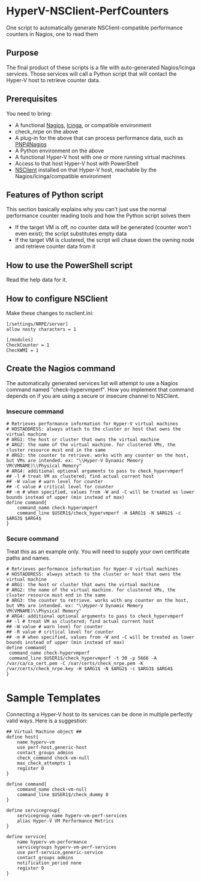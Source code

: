 # HyperV-NSClient-PerfCounters
One script to automatically generate NSClient-compatible performance counters in Nagios, one to read them

## Purpose
The final product of these scripts is a file with auto-generated Nagios/Icinga services. Those services will call a Python script that will contact the Hyper-V host to retrieve counter data.

## Prerequisites
You need to bring:
* A functional [Nagios](https://www.nagios.org/), [Icinga](https://www.icinga.com/), or compatible environment
* check_nrpe on the above
* A plug-in for the above that can process performance data, such as [PNP4Nagios](https://docs.pnp4nagios.org/)
* A Python environment on the above
* A functional Hyper-V host with one or more running virtual machines
* Access to that host Hyper-V host with PowerShell
* [NSClient](https://www.nsclient.org/) installed on that Hyper-V host, reachable by the Nagios/Icinga/compatible environment

## Features of Python script
This section basically explains why you can't just use the normal performance counter reading tools and how the Python script solves them
* If the target VM is off, no counter data will be generated (counter won't even exist); the script substitutes empty data
* If the target VM is clustered, the script will chase down the owning node and retrieve counter data from it

## How to use the PowerShell script
Read the help data for it.

## How to configure NSClient
Make these changes to nsclient.ini:
```
[/settings/NRPE/server]
allow nasty characters = 1
 
[/modules]
CheckCounter = 1
CheckWMI = 1
```

## Create the Nagios command
The automatically generated services list will attempt to use a Nagios command named "check-hypervmperf". How you implement that command depends on if you are using a secure or insecure channel to NSClient.
### Insecure command
```
# Retrieves performance information for Hyper-V virtual machines
# HOSTADDRESS: always attach to the cluster or host that owns the virtual machine
# ARG1: the host or cluster that owns the virtual machine
# ARG2: the name of the virtual machine. for clustered VMs, the cluster resource must end in the same
# ARG3: the counter to retrieve. works with any counter on the host, but VMs are intended. ex: "\\Hyper-V Dynamic Memory VM(VMNAME)\\Physical Memory"
# ARG4: additional optional arguments to pass to check_hypervmperf
## -l # treat VM as clustered; find actual current host
## -W value # warn level for counter
## -C value # critical level for counter
## -m # when specified, values from -W and -C will be treated as lower bounds instead of upper (min instead of max)
define command{
	command_name check-hypervmperf
	command_line $USER1$/check_hypervmperf -H $ARG1$ -N $ARG2$ -c $ARG3$ $ARG4$
}
```

### Secure command
Treat this as an example only. You will need to supply your own certificate paths and names.
```
# Retrieves performance information for Hyper-V virtual machines
# HOSTADDRESS: always attach to the cluster or host that owns the virtual machine
# ARG1: the host or cluster that owns the virtual machine
# ARG2: the name of the virtual machine. for clustered VMs, the cluster resource must end in the same
# ARG3: the counter to retrieve. works with any counter on the host, but VMs are intended. ex: "\\Hyper-V Dynamic Memory VM(VMNAME)\\Physical Memory"
# ARG4: additional optional arguments to pass to check_hypervmperf
## -l # treat VM as clustered; find actual current host
## -W value # warn level for counter
## -R value # critical level for counter
## -m # when specified, values from -W and -C will be treated as lower bounds instead of upper (min instead of max)
define command{
 command_name check-hypervmperf
 command_line $USER1$/check_hypervmperf -t 30 -p 5666 -A /var/ca/ca_cert.pem -C /var/certs/check_nrpe.pem -K /var/certs/check_nrpe.key -H $ARG1$ -N $ARG2$ -c $ARG3$ $ARG4$
}
```

# Sample Templates
Connecting a Hyper-V host to its services can be done in multiple perfectly valid ways. Here is a suggestion:
```
## Virtual Machine object ##
define host{
	name hyperv-vm
	use perf-host,generic-host
	contact_groups admins
	check_command check-vm-null
	max_check_attempts 1
	register 0
}
 
define command{
	command_name check-vm-null
	command_line $USER1$/check_dummy 0
}
 
define servicegroup{
	servicegroup_name hyperv-vm-perf-services
	alias Hyper-V VM Performance Metrics
}
 
define service{
	name hyperv-vm-performance
	servicegroups hyperv-vm-perf-services
	use perf-service,generic-service
	contact_groups admins
	notification_period none
	register 0
}
```
